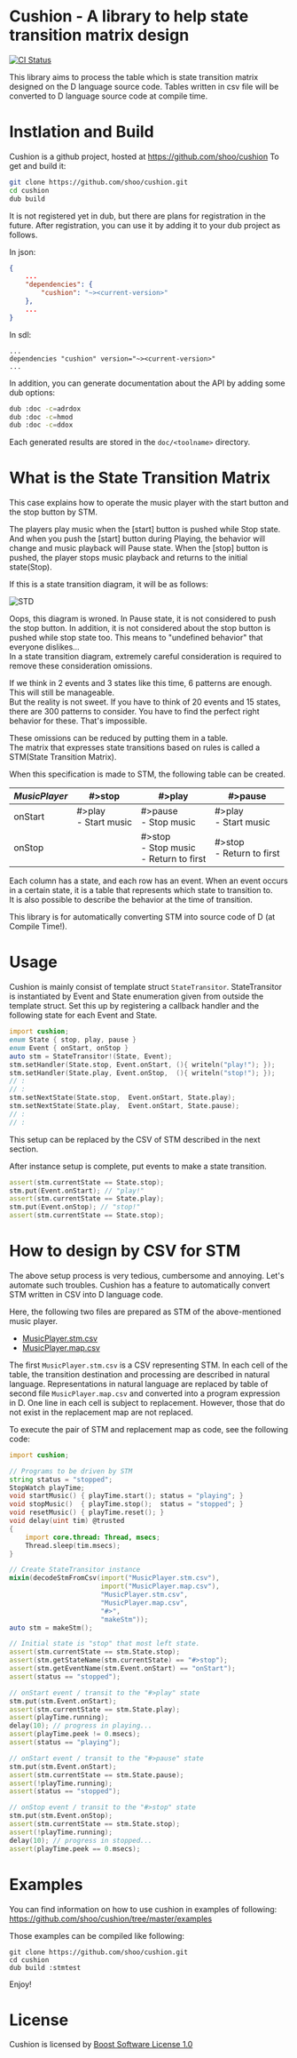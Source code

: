 # Cushion - A library to help state transition matrix design

[![CI Status](https://travis-ci.org/shoo/cushion.svg)](https://travis-ci.org/shoo/cushion)

This library aims to process the table which is state transition matrix designed on the D language source code.
Tables written in csv file will be converted to D language source code at compile time.

# Instlation and Build

Cushion is a github project, hosted at https://github.com/shoo/cushion
To get and build it:

```sh
git clone https://github.com/shoo/cushion.git
cd cushion
dub build
```

It is not registered yet in dub, but there are plans for registration in the future.
After registration, you can use it by adding it to your dub project as follows.

In json:

```json
{
	...
	"dependencies": {
		"cushion": "~><current-version>"
	},
	...
}
```

In sdl:

```sdl
...
dependencies "cushion" version="~><current-version>"
...
```

In addition, you can generate documentation about the API by adding some dub options:

```sh
dub :doc -c=adrdox
dub :doc -c=hmod
dub :doc -c=ddox
```

Each generated results are stored in the `doc/<toolname>` directory.

# What is the State Transition Matrix
This case explains how to operate the music player with the start button and the stop button by STM.

The players play music when the [start] button is pushed while Stop state. And when you push the [start] button during Playing, the behavior will change and music playback will Pause state. When the [stop] button is pushed, the player stops music playback and returns to the initial state(Stop).

If this is a state transition diagram, it will be as follows:

![STD](doc/music_player_std.svg)

Oops, this diagram is wroned. In Pause state, it is not considered to push the stop button.
In addition, it is not considered about the stop button is pushed while stop state too. This means to "undefined behavior" that everyone dislikes...  
In a state transition diagram, extremely careful consideration is required to remove these consideration omissions.

If we think in 2 events and 3 states like this time, 6 patterns are enough. This will still be manageable.  
But the reality is not sweet. If you have to think of 20 events and 15 states, there are 300 patterns to consider. You have to find the perfect right behavior for these. That's impossible.

These omissions can be reduced by putting them in a table.  
The matrix that expresses state transitions based on rules is called a STM(State Transition Matrix).

When this specification is made to STM, the following table can be created.

| *MusicPlayer* |#>stop                   | #>play                  | #>pause |
| ------------- | ----------------------- | ----------------------- | ----------------------- |
| onStart       | #>play<br>- Start music | #>pause<br>- Stop music | #>play<br>- Start music |
| onStop        |                         | #>stop<br>- Stop music<br>- Return to first | #>stop<br>- Return to first |

Each column has a state, and each row has an event. When an event occurs in a certain state, it is a table that represents which state to transition to.  
It is also possible to describe the behavior at the time of transition.

This library is for automatically converting STM into source code of D (at Compile Time!).

# Usage
Cushion is mainly consist of template struct `StateTransitor`.
StateTransitor is instantiated by Event and State enumeration given from outside the template struct. Set this up by registering a callback handler and the following state for each Event and State.

```d
import cushion;
enum State { stop, play, pause }
enum Event { onStart, onStop }
auto stm = StateTransitor!(State, Event);
stm.setHandler(State.stop, Event.onStart, (){ writeln("play!"); });
stm.setHandler(State.play, Event.onStop,  (){ writeln("stop!"); });
// :
// :
stm.setNextState(State.stop,  Event.onStart, State.play);
stm.setNextState(State.play,  Event.onStart, State.pause);
// :
// :
```

This setup can be replaced by the CSV of STM described in the next section.

After instance setup is complete, put events to make a state transition.

```d
assert(stm.currentState == State.stop);
stm.put(Event.onStart); // "play!"
assert(stm.currentState == State.play);
stm.put(Event.onStop); // "stop!"
assert(stm.currentState == State.stop);
```

# How to design by CSV for STM
The above setup process is very tedious, cumbersome and annoying. Let's automate such troubles.
Cushion has a feature to automatically convert STM written in CSV into D language code.

Here, the following two files are prepared as STM of the above-mentioned music player.

- [MusicPlayer.stm.csv](examples/stmtest/views/MusicPlayer.stm.csv)
- [MusicPlayer.map.csv](examples/stmtest/views/MusicPlayer.map.csv)

The first `MusicPlayer.stm.csv` is a CSV representing STM.
In each cell of the table, the transition destination and processing are described in natural language.
Representations in natural language are replaced by table of second file `MusicPlayer.map.csv` and converted into a program expression in D.
One line in each cell is subject to replacement. However, those that do not exist in the replacement map are not replaced.

To execute the pair of STM and replacement map as code, see the following code:

```d
import cushion;

// Programs to be driven by STM
string status = "stopped";
StopWatch playTime;
void startMusic() { playTime.start(); status = "playing"; }
void stopMusic()  { playTime.stop();  status = "stopped"; }
void resetMusic() { playTime.reset(); }
void delay(uint tim) @trusted
{
	import core.thread: Thread, msecs;
	Thread.sleep(tim.msecs);
}

// Create StateTransitor instance
mixin(decodeStmFromCsv(import("MusicPlayer.stm.csv"),
                       import("MusicPlayer.map.csv"),
                       "MusicPlayer.stm.csv",
                       "MusicPlayer.map.csv",
                       "#>",
                       "makeStm"));
auto stm = makeStm();

// Initial state is "stop" that most left state.
assert(stm.currentState == stm.State.stop);
assert(stm.getStateName(stm.currentState) == "#>stop");
assert(stm.getEventName(stm.Event.onStart) == "onStart");
assert(status == "stopped");

// onStart event / transit to the "#>play" state
stm.put(stm.Event.onStart);
assert(stm.currentState == stm.State.play);
assert(playTime.running);
delay(10); // progress in playing...
assert(playTime.peek != 0.msecs);
assert(status == "playing");

// onStart event / transit to the "#>pause" state
stm.put(stm.Event.onStart);
assert(stm.currentState == stm.State.pause);
assert(!playTime.running);
assert(status == "stopped");

// onStop event / transit to the "#>stop" state
stm.put(stm.Event.onStop);
assert(stm.currentState == stm.State.stop);
assert(!playTime.running);
delay(10); // progress in stopped...
assert(playTime.peek == 0.msecs);
```



# Examples
You can find information on how to use cushion in examples of following:
https://github.com/shoo/cushion/tree/master/examples

Those examples can be compiled like following:

```
git clone https://github.com/shoo/cushion.git
cd cushion
dub build :stmtest
```

Enjoy!

# License
Cushion is licensed by [Boost Software License 1.0](LICENSE)

